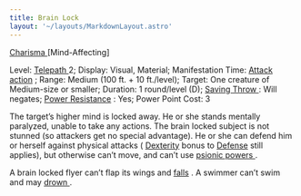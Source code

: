 ```yaml
---
title: Brain Lock
layout: '~/layouts/MarkdownLayout.astro'
---
```

[ Charisma ](/modern.d20.srd/basics/ability.scores) [Mind-Affecting]

Level: [ Telepath ](/modern.d20.srd/classes/advanced/telepath) 2; Display:
Visual, Material; Manifestation Time: [ Attack action](/modern.d20.srd/combat/attack.actions) ; Range: Medium (100 ft. + 10
ft./level); Target: One creature of Medium-size or smaller; Duration: 1
round/level (D); [ Saving Throw ](/modern.d20.srd/basics/saving.throws) : Will
negates; [ Power Resistance](/modern.d20.srd/special.abilities/power.resistance) : Yes; Power Point Cost:
3

The target’s higher mind is locked away. He or she stands mentally paralyzed,
unable to take any actions. The brain locked subject is not stunned (so
attackers get no special advantage). He or she can defend him or herself
against physical attacks ( [ Dexterity](/modern.d20.srd/basics/ability.scores) bonus to [ Defense](/modern.d20.srd/combat/defense) still applies), but otherwise can’t move,
and can’t use [ psionic powers ](/modern.d20.srd/psionics) .

A brain locked flyer can’t flap its wings and [ falls](/modern.d20.srd/environment.hazards/falling) . A swimmer can’t swim and may
[ drown ](/modern.d20.srd/environment.hazards/suffocation.drowning) .

